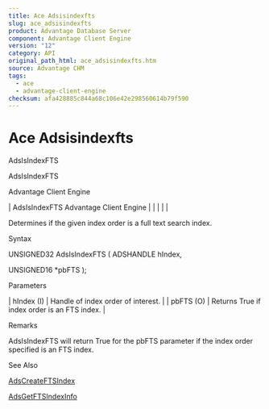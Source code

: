 ```yaml
---
title: Ace Adsisindexfts
slug: ace_adsisindexfts
product: Advantage Database Server
component: Advantage Client Engine
version: "12"
category: API
original_path_html: ace_adsisindexfts.htm
source: Advantage CHM
tags:
  - ace
  - advantage-client-engine
checksum: afa428885c844a68c106e42e298560614b79f590
---
```


# Ace Adsisindexfts

AdsIsIndexFTS

AdsIsIndexFTS

Advantage Client Engine

| AdsIsIndexFTS  Advantage Client Engine |  |  |  |  |

Determines if the given index order is a full text search index.

Syntax

UNSIGNED32 AdsIsIndexFTS ( ADSHANDLE hIndex,

UNSIGNED16 \*pbFTS );

Parameters

| hIndex (I) | Handle of index order of interest. |
| pbFTS (O) | Returns True if index order is an FTS index. |

Remarks

AdsIsIndexFTS will return True for the pbFTS parameter if the index order specified is an FTS index.

See Also

[AdsCreateFTSIndex](ace_adscreateftsindex.md)

[AdsGetFTSIndexInfo](ace_adsgetftsindexinfo.md)
